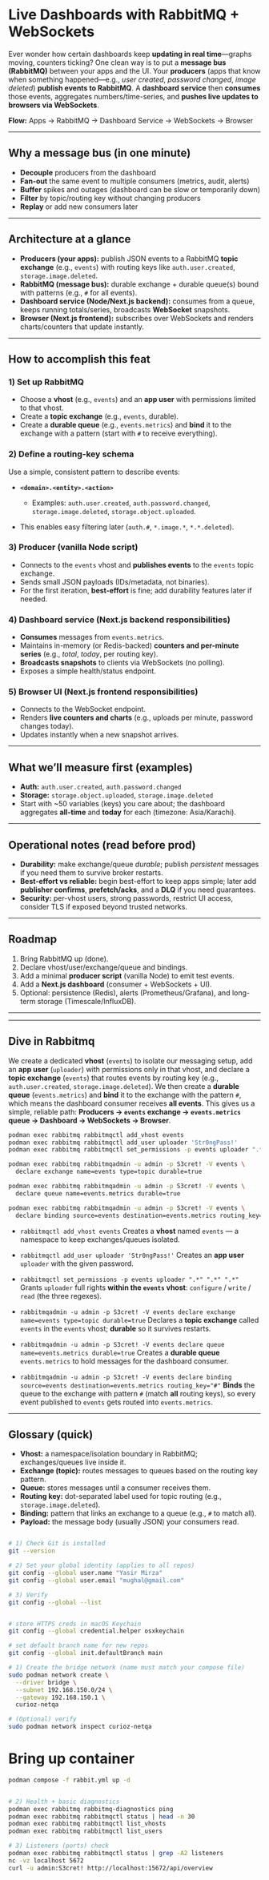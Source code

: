 # Live Dashboards with RabbitMQ + WebSockets

Ever wonder how certain dashboards keep **updating in real time**—graphs moving, counters ticking? One clean way is to put a **message bus (RabbitMQ)** between your apps and the UI. Your **producers** (apps that know when something happened—e.g., *user created*, *password changed*, *image deleted*) **publish events to RabbitMQ**. A **dashboard service** then **consumes** those events, aggregates numbers/time-series, and **pushes live updates to browsers via WebSockets**.

**Flow:** Apps → RabbitMQ → Dashboard Service → WebSockets → Browser

---

## Why a message bus (in one minute)

* **Decouple** producers from the dashboard
* **Fan-out** the same event to multiple consumers (metrics, audit, alerts)
* **Buffer** spikes and outages (dashboard can be slow or temporarily down)
* **Filter** by topic/routing key without changing producers
* **Replay** or add new consumers later

---

## Architecture at a glance

* **Producers (your apps):** publish JSON events to a RabbitMQ **topic exchange** (e.g., `events`) with routing keys like `auth.user.created`, `storage.image.deleted`.
* **RabbitMQ (message bus):** durable exchange + durable queue(s) bound with patterns (e.g., `#` for all events).
* **Dashboard service (Node/Next.js backend):** consumes from a queue, keeps running totals/series, broadcasts **WebSocket** snapshots.
* **Browser (Next.js frontend):** subscribes over WebSockets and renders charts/counters that update instantly.

---

## How to accomplish this feat

### 1) Set up RabbitMQ

* Choose a **vhost** (e.g., `events`) and an **app user** with permissions limited to that vhost.
* Create a **topic exchange** (e.g., `events`, durable).
* Create a **durable queue** (e.g., `events.metrics`) and **bind** it to the exchange with a pattern (start with `#` to receive everything).

### 2) Define a routing-key schema

Use a simple, consistent pattern to describe events:

* **`<domain>.<entity>.<action>`**

  * Examples: `auth.user.created`, `auth.password.changed`, `storage.image.deleted`, `storage.object.uploaded`.
* This enables easy filtering later (`auth.#`, `*.image.*`, `*.*.deleted`).

### 3) Producer (vanilla Node script)

* Connects to the `events` vhost and **publishes events** to the `events` topic exchange.
* Sends small JSON payloads (IDs/metadata, not binaries).
* For the first iteration, **best-effort** is fine; add durability features later if needed.

### 4) Dashboard service (Next.js backend responsibilities)

* **Consumes** messages from `events.metrics`.
* Maintains in-memory (or Redis-backed) **counters and per-minute series** (e.g., *total*, *today*, per routing key).
* **Broadcasts snapshots** to clients via WebSockets (no polling).
* Exposes a simple health/status endpoint.

### 5) Browser UI (Next.js frontend responsibilities)

* Connects to the WebSocket endpoint.
* Renders **live counters and charts** (e.g., uploads per minute, password changes today).
* Updates instantly when a new snapshot arrives.

---

## What we’ll measure first (examples)

* **Auth:** `auth.user.created`, `auth.password.changed`
* **Storage:** `storage.object.uploaded`, `storage.image.deleted`
* Start with \~50 variables (keys) you care about; the dashboard aggregates **all-time** and **today** for each (timezone: Asia/Karachi).

---

## Operational notes (read before prod)

* **Durability:** make exchange/queue *durable*; publish *persistent* messages if you need them to survive broker restarts.
* **Best-effort vs reliable:** begin best-effort to keep apps simple; later add **publisher confirms**, **prefetch/acks**, and a **DLQ** if you need guarantees.
* **Security:** per-vhost users, strong passwords, restrict UI access, consider TLS if exposed beyond trusted networks.

---

## Roadmap

1. Bring RabbitMQ up (done).
2. Declare vhost/user/exchange/queue and bindings.
3. Add a minimal **producer script** (vanilla Node) to emit test events.
4. Add a **Next.js dashboard** (consumer + WebSockets + UI).
5. Optional: persistence (Redis), alerts (Prometheus/Grafana), and long-term storage (Timescale/InfluxDB).

---

---

## Dive in Rabbitmq

We create a dedicated **vhost** (`events`) to isolate our messaging setup, add an **app user** (`uploader`) with permissions only in that vhost, and declare a **topic exchange** (`events`) that routes events by routing key (e.g., `auth.user.created`, `storage.image.deleted`). We then create a **durable queue** (`events.metrics`) and **bind** it to the exchange with the pattern `#`, which means the dashboard consumer receives **all events**. This gives us a simple, reliable path: **Producers → `events` exchange → `events.metrics` queue → Dashboard → WebSockets → Browser**.

```bash
podman exec rabbitmq rabbitmqctl add_vhost events
podman exec rabbitmq rabbitmqctl add_user uploader 'Str0ngPass!'
podman exec rabbitmq rabbitmqctl set_permissions -p events uploader ".*" ".*" ".*"

podman exec rabbitmq rabbitmqadmin -u admin -p S3cret! -V events \
  declare exchange name=events type=topic durable=true

podman exec rabbitmq rabbitmqadmin -u admin -p S3cret! -V events \
  declare queue name=events.metrics durable=true

podman exec rabbitmq rabbitmqadmin -u admin -p S3cret! -V events \
  declare binding source=events destination=events.metrics routing_key="#"
```


* `rabbitmqctl add_vhost events`
  Creates a **vhost** named `events` — a namespace to keep exchanges/queues isolated.

* `rabbitmqctl add_user uploader 'Str0ngPass!'`
  Creates an **app user** `uploader` with the given password.

* `rabbitmqctl set_permissions -p events uploader ".*" ".*" ".*"`
  Grants `uploader` full rights **within the `events` vhost**:
  `configure` / `write` / `read` (the three regexes).

* `rabbitmqadmin -u admin -p S3cret! -V events declare exchange name=events type=topic durable=true`
  Declares a **topic exchange** called `events` in the `events` vhost; **durable** so it survives restarts.

* `rabbitmqadmin -u admin -p S3cret! -V events declare queue name=events.metrics durable=true`
  Creates a **durable queue** `events.metrics` to hold messages for the dashboard consumer.

* `rabbitmqadmin -u admin -p S3cret! -V events declare binding source=events destination=events.metrics routing_key="#"`
  **Binds** the queue to the exchange with pattern `#` (match **all** routing keys), so every event published to `events` gets routed into `events.metrics`.

---

## Glossary (quick)

* **Vhost:** a namespace/isolation boundary in RabbitMQ; exchanges/queues live inside it.
* **Exchange (topic):** routes messages to queues based on the routing key pattern.
* **Queue:** stores messages until a consumer receives them.
* **Routing key:** dot-separated label used for topic routing (e.g., `storage.image.deleted`).
* **Binding:** pattern that links an exchange to a queue (e.g., `#` to match all).
* **Payload:** the message body (usually JSON) your consumers read.

```bash

# 1) Check Git is installed
git --version

# 2) Set your global identity (applies to all repos)
git config --global user.name "Yasir Mirza"
git config --global user.email "mughal@gmail.com"

# 3) Verify
git config --global --list


# store HTTPS creds in macOS Keychain
git config --global credential.helper osxkeychain

# set default branch name for new repos
git config --global init.defaultBranch main

# 1) Create the bridge network (name must match your compose file)
sudo podman network create \
  --driver bridge \
  --subnet 192.168.150.0/24 \
  --gateway 192.168.150.1 \
  curioz-netqa

# (Optional) verify
sudo podman network inspect curioz-netqa
```

# Bring up container

```bash
podman compose -f rabbit.yml up -d


# 2) Health + basic diagnostics
podman exec rabbitmq rabbitmq-diagnostics ping
podman exec rabbitmq rabbitmqctl status | head -n 30
podman exec rabbitmq rabbitmqctl list_vhosts
podman exec rabbitmq rabbitmqctl list_users

# 3) Listeners (ports) check
podman exec rabbitmq rabbitmqctl status | grep -A2 listeners
nc -vz localhost 5672
curl -u admin:S3cret! http://localhost:15672/api/overview

```
